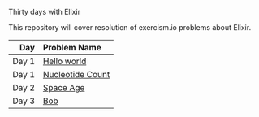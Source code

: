 Thirty days with Elixir

This repository will cover resolution of exercism.io problems about Elixir.


|Day     |Problem Name    |
|-------:|:---------------|
|Day 1   |[Hello world](https://github.com/joffilyfe/exercism/tree/master/elixir/hello-world)	|
|Day 1   |[Nucleotide Count](https://github.com/joffilyfe/exercism/tree/master/elixir/nucleotide-count)	|
|Day 2   |[Space Age](https://github.com/joffilyfe/exercism/tree/master/elixir/space-age)	|
|Day 3   |[Bob](https://github.com/joffilyfe/exercism/tree/master/elixir/bob)	|